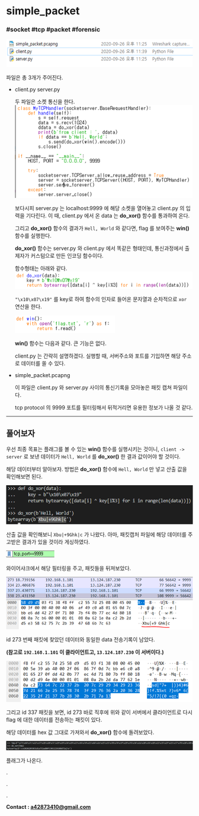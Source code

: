 # simple_packet
### #socket #tcp #packet #forensic


![files](../../.images/simple_packet1.png)

파일은 총 3개가 주어진다.

- client.py  server.py
    
    두 파일은 소켓 통신을 한다. 
    ![server1](../../.images/simple_packet2.png)

    보다시피 server.py 는 localhost:9999 에 해당 소켓을 열어놓고 client.py 의 입력을 기다린다. 
    이 때, client.py 에서 온 data 는 **do_xor()** 함수를 통과하여 온다.
    
    그리고 **do_xor()** 함수의 결과가 `Hell, World` 와 같다면, flag 를 보여주는 **win()** 함수를 실행한다.

    **do_xor()** 함수는 server.py 와 client.py 에서 똑같은 형태인데, 통신과정에서 출제자가 커스텀으로 만든 인코딩 함수이다.

    함수형태는 아래와 같다.
    ![server2](../../.images/simple_packet3.png)

    `"\x10\x07\x19"` 를 key로 하여 함수의 인자로 들어온 문자열과 순차적으로 `xor` 연산을 한다.

    ![server3](../../.images/simple_packet4.png)

    **win()** 함수는 다음과 같다. 큰 기능은 없다.

    client.py 는 간략히 설명하겠다. 실행할 때, 서버주소와 포트를 기입하면 해당 주소로 데이터를 쏠 수 있다.

- simple_packet.pcapng

    이 파일은 client.py 와 server.py 사이의 통신기록을 모아놓은 패킷 캡쳐 파일이다.

    tcp protocol 의 9999 포트를 필터링해서 뒤적거리면 유용한 정보가 나올 것 같다.

----

## 풀어보자

우선 최종 목표는 플래그를 볼 수 있는 **win()** 함수를 실행시키는 것이니, `client -> server` 로 보낸 데이터가 `Hell, World` 를 **do_xor()** 한 결과 값이어야 할 것이다.

해당 데이터부터 알아보자. 방법은 **do_xor()** 함수에 `Hell, World` 만 넣고 산출 값을 확인해보면 된다.

![do_xor1](../../.images/simple_packet5.png)

산출 값을 확인해보니 `Xbu|+9Ghk|c` 가 나왔다. 아마, 패킷캡처 파일에 해당 데이터를 주고받은 결과가 있을 것이라 게싱하였다.

![packet1](../../.images/simple_packet6.png)

와이어샤크에서 해당 필터링을 주고, 패킷들을 뒤져보았다.

![packet2](../../.images/simple_packet7.png)
![packet3](../../.images/simple_packet8.png)

id 273 번째 패킷에 찾았던 데이터와 동일한 data 전송기록이 남았다.

**(참고로 `192.168.1.101` 이 클라이언트고, `13.124.187.230` 이 서버이다.)**

![packet4](../../.images/simple_packet9.png)

그리고 id 337 패킷을 보면, id 273 바로 직후에 위와 같이 서버에서 클라이언트로 다시 flag 에 대한 데이터를 전송하는 패킷이 있다.

해당 데이터를 hex 값 그대로 가져와서 **do_xor()** 함수에 돌려보았다.

![do_xor2](../../.images/simple_packet10.png)

플래그가 나온다.

.

.

.


**Contact : a42873410@gmail.com**



